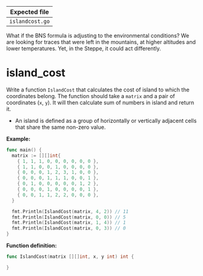 | Expected file        |
| ---------------------|
| `islandcost.go`      |

<p data-story-username="lascar123">What if the BNS formula is adjusting to the environmental conditions? We are looking for traces that were left in the mountains, at higher altitudes and lower temperatures. Yet, in the Steppe, it could act differently.</p>

# island_cost

Write a function `IslandCost` that calculates the cost of island to which the coordinates belong. The function should take a `matrix` and a pair of coordinates (`x`, `y`). It will then calculate sum of numbers in island and return it.

- An island is defined as a group of horizontally or vertically adjacent cells that share the same non-zero value.

**Example:**

```go
func main() {
  matrix := [][]int{
    { 1, 1, 1, 0, 0, 0, 0, 0, 0 },
    { 1, 1, 0, 0, 1, 0, 0, 0, 0 },
    { 0, 0, 0, 1, 2, 3, 1, 0, 0 },
    { 0, 0, 0, 1, 1, 1, 0, 0, 1 },
    { 0, 1, 0, 0, 0, 0, 0, 1, 2 },
    { 0, 0, 0, 1, 0, 0, 0, 0, 1 },
    { 0, 0, 1, 1, 2, 2, 0, 0, 0 },
  }

  fmt.Println(IslandCost(matrix, 4, 2)) // 11
  fmt.Println(IslandCost(matrix, 0, 0)) // 5
  fmt.Println(IslandCost(matrix, 1, 4)) // 1
  fmt.Println(IslandCost(matrix, 0, 3)) // 0
}
```

**Function definition:**

```go
func IslandCost(matrix [][]int, x, y int) int {

}
```
